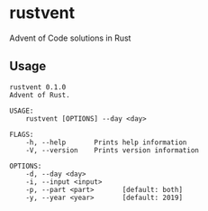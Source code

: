 # rustvent

Advent of Code solutions in Rust

## Usage

```
rustvent 0.1.0
Advent of Rust.

USAGE:
    rustvent [OPTIONS] --day <day>

FLAGS:
    -h, --help       Prints help information
    -V, --version    Prints version information

OPTIONS:
    -d, --day <day>
    -i, --input <input>
    -p, --part <part>       [default: both]
    -y, --year <year>       [default: 2019]
```
